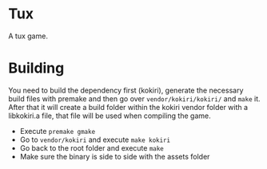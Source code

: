 # Tux

A tux game.

# Building

You need to build the dependency first (kokiri), generate the necessary build
files with premake and then go over `vendor/kokiri/kokiri/` and `make` it. After
that it will create a build folder within the kokiri vendor folder with a
libkokiri.a file, that file will be used when compiling the game.

- Execute `premake gmake`
- Go to `vendor/kokiri` and execute `make kokiri`
- Go back to the root folder and execute `make`
- Make sure the binary is side to side with the assets folder